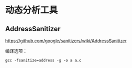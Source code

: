 # 动态分析工具

## AddressSanitizer

https://github.com/google/sanitizers/wiki/AddressSanitizer

编译选项：

```
gcc -fsanitize=address -g -o a a.c
```

